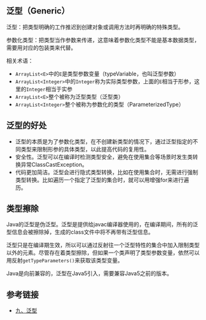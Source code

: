 <!--
date: 2021-04-19T22:34:12+08:00
lastmod: 2021-04-25T22:34:12+08:00
-->
## 泛型（Generic）

泛型：把类型明确的工作推迟到创建对象或调用方法时再明确的特殊类型。

参数化类型：把类型当作参数来传递，这意味着参数化类型不能是基本数据类型，需要用对应的包装类来代替。

相关术语：

* `ArrayList<E>`中的`E`是类型参数变量（typeVariable，也叫泛型参数）
* `ArrayList<Integer>`中的`Integer`称为实际类型参数，上面的`E`相当于形参，这里的`Integer`相当于实参
* `ArrayList<E>`整个被称为泛型类型（泛型类）
* `ArrayList<Integer>`整个被称为参数化的类型（ParameterizedType）

## 泛型的好处

* 泛型的本质是为了参数化类型，在不创建新类型的情况下，通过泛型指定的不同类型来限制形参的具体类型，以此提高代码的复用性。
* 安全性。泛型可以在编译时检测类型安全，避免在使用集合等场景时发生类转换异常ClassCastException。
* 代码更加简洁。泛型会进行隐式类型转换，比如在使用集合时，无需进行强制类型转换。比如遍历一个指定了泛型的集合时，就可以用增强for来进行遍历。

## 类型擦除

Java的泛型是伪泛型。泛型是提供给javac编译器使用的，在编译期间，所有的泛型信息会被擦除掉，生成的class文件中将不再带有泛型信息。

泛型只是在编译期生效，所以可以通过反射往一个泛型特性的集合中加入限制类型以外的元素。尽管存在着类型擦除，但如果一个类声明了类型参数变量，依然可以用反射`getTypeParameters()`来获取该类型变量。

Java是向前兼容的，泛型在Java5引入，需要兼容Java5之前的版本。

## 参考链接

* [九、泛型](http://cyc2018.gitee.io/cs-notes/#/notes/Java%20%E5%9F%BA%E7%A1%80?id=%e4%b9%9d%e3%80%81%e6%b3%9b%e5%9e%8b)
